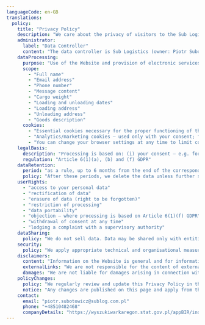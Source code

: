 ```yaml
---
languageCode: en-GB
translations:
  policy:
    title: "Privacy Policy"
    description: "We care about the privacy of visitors to the Sub Logistics website. Below you will find the rules for processing personal data when using our site (including the contact and quote request forms) and basic information about cookies. We do not sell data and we keep it only as long as necessary or as required by law."
    administrator:
      label: "Data Controller"
      content: "The data controller is Sub Logistics (owner: Piotr Subotowicz), ul. Marynarki Polskiej 136A/47, 80‑865 Gdańsk, Poland. Contact: piotr.subotowicz@sublog.com.pl, phone +48 510 482 468."
    dataProcessing:
      purpose: "Use of the Website and provision of electronic services (including the contact form and the quote request form)"
      scope:
        - "Full name"
        - "Email address"
        - "Phone number"
        - "Message content"
        - "Cargo weight"
        - "Loading and unloading dates"
        - "Loading address"
        - "Unloading address"
        - "Goods description"
      cookies:
        - "Essential cookies necessary for the proper functioning of the Website (do not require consent)"
        - "Analytics/marketing cookies – used only with your consent; for statistics, service improvement and content personalisation"
        - "You can change your browser settings at any time to limit cookies; some features of the Website may then not work properly"
    legalBasis:
      description: "Processing is based on: (i) your consent – e.g. for the contact form and non‑essential cookies; (ii) necessity to take steps at your request prior to entering into a contract – e.g. preparing a quote; (iii) our legitimate interests – in particular establishing, exercising or defending legal claims and ensuring the security of the Website."
      regulation: "Article 6(1)(a), (b) and (f) GDPR"
    dataRetention:
      period: "as a rule, up to 6 months from the end of the correspondence or after providing a response; for data processed under statutory requirements – for the period required by those laws"
      policy: "After these periods, we delete the data unless further storage is necessary to establish, exercise or defend legal claims – then until the relevant limitation periods expire. Withdrawal of consent results in prompt deletion unless another legal basis applies. In the absence of specific legal or contractual requirements, we delete data no later than 10 years after the last contact."
    userRights:
      - "access to your personal data"
      - "rectification of data"
      - "erasure of data (right to be forgotten)"
      - "restriction of processing"
      - "data portability"
      - "objection – where processing is based on Article 6(1)(f) GDPR"
      - "withdrawal of consent at any time"
      - "lodging a complaint with a supervisory authority"
    dataSharing:
      policy: "We do not sell data. Data may be shared only with entities necessary to provide our services (e.g. IT/hosting/email providers, insurers, carriers, courier/postal operators, legal/accounting/IT advisors) under processing agreements and only to the necessary extent. As a rule, we do not transfer data outside the EEA; exceptions may arise from order execution (e.g. customs clearance outside the EU). Under the law, data may be disclosed to competent public authorities."
    security:
      policy: "We apply appropriate technical and organisational measures to protect data and the Website against unauthorised access and abuse; however, we cannot guarantee complete security or uninterrupted access."
    disclaimers:
      content: "Information on the Website is general and for informational purposes. We do not guarantee its full timeliness, accuracy or completeness."
      externalLinks: "We are not responsible for the content of external services linked from the Website."
      damages: "We are not liable for damages arising in connection with the use of the Website."
    policyChanges:
      policy: "We regularly review and update this Privacy Policy in the event of changes in law, supervisory guidance, technologies used, or the methods/purposes of processing."
      notice: "Any changes are published on this page and apply from the date of publication."
    contact:
      email: "piotr.subotowicz@sublog.com.pl"
      phone: "+48510482468"
      companyDetails: "https://wyszukiwarkaregon.stat.gov.pl/appBIR/index.aspx"
---
```

